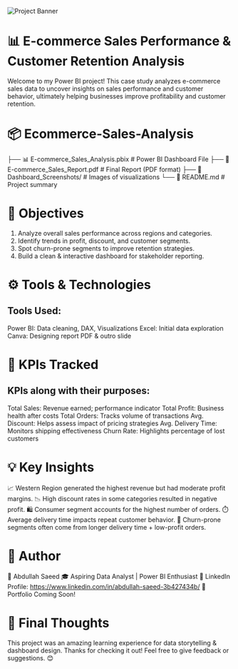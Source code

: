 ![Project Banner](Dashboard_Screenshots/cover_image.png)

# 📊 E-commerce Sales Performance & Customer Retention Analysis
Welcome to my Power BI project! This case study analyzes e-commerce sales data to uncover insights on sales performance and customer behavior, ultimately helping businesses improve profitability and customer retention.

# 📦 Ecommerce-Sales-Analysis
├── 📊 E-commerce_Sales_Analysis.pbix     # Power BI Dashboard File
├── 📄 E-commerce_Sales_Report.pdf        # Final Report (PDF format)
├── 📸 Dashboard_Screenshots/             # Images of visualizations
└── 📘 README.md                          # Project summary

# 🎯 Objectives
1. Analyze overall sales performance across regions and categories.
2. Identify trends in profit, discount, and customer segments.
3. Spot churn-prone segments to improve retention strategies.
4. Build a clean & interactive dashboard for stakeholder reporting.

# ⚙️ Tools & Technologies
## Tools Used:
Power BI: Data cleaning, DAX, Visualizations
Excel: Initial data exploration
Canva: Designing report PDF & outro slide

# 🔑 KPIs Tracked
## KPIs along with their purposes:
Total Sales: Revenue earned; performance indicator
Total Profit: Business health after costs
Total Orders: Tracks volume of transactions
Avg. Discount: Helps assess impact of pricing strategies
Avg. Delivery Time: Monitors shipping effectiveness
Churn Rate: Highlights percentage of lost customers

# 💡 Key Insights
📈 Western Region generated the highest revenue but had moderate profit margins.
📉 High discount rates in some categories resulted in negative profit.
🛍️ Consumer segment accounts for the highest number of orders.
⏱️ Average delivery time impacts repeat customer behavior.
🔁 Churn-prone segments often come from longer delivery time + low-profit orders.

# 📌 Author
👤 Abdullah Saeed
🎓 Aspiring Data Analyst | Power BI Enthusiast
🔗 LinkedIn Profile: https://www.linkedin.com/in/abdullah-saeed-3b427434b/
📁 Portfolio Coming Soon!

# 🏁 Final Thoughts
This project was an amazing learning experience for data storytelling & dashboard design.
Thanks for checking it out! Feel free to give feedback or suggestions. 😊
